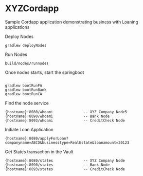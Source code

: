# XYZCordapp
 Sample Cordapp application demonstrating business with Loaning applications
 
 Deploy Nodes
 ```
gradlew deployNodes
```

Run Nodes
```
build/nodes/runnodes
```

Once nodes starts, start the springboot
```

gradlew bootRunFA
gradlew bootRunBank
gradlew bootRunCA
```

Find the node service 
```
{hostname}:8080/whoami              -- XYZ Company Node5
{hostname}:8090/whoami              -- Bank Node
{hostname}:8093/whoami              -- CreditCheck Node
```

Initiate Loan Application
```
{hostname}:8080/applyForLoan?companyname=ABCD&businesstype=RealEstate&loanamount=20123

```

Get States transaction in the Vault 
```
{hostname}:8080/states              -- XYZ Company Node
{hostname}:8090/states              -- Bank Node
{hostname}:8093/states              -- CreditCheck Node
```
